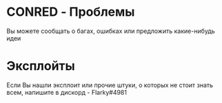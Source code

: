 # CONRED - Проблемы
Вы можете сообщать о багах, ошибках или предложить какие-нибудь идеи

# Эксплойты
Если Вы нашли эксплоит или прочие штуки, о которых не стоит знать всем, напишите в дискорд - Flarky#4981
